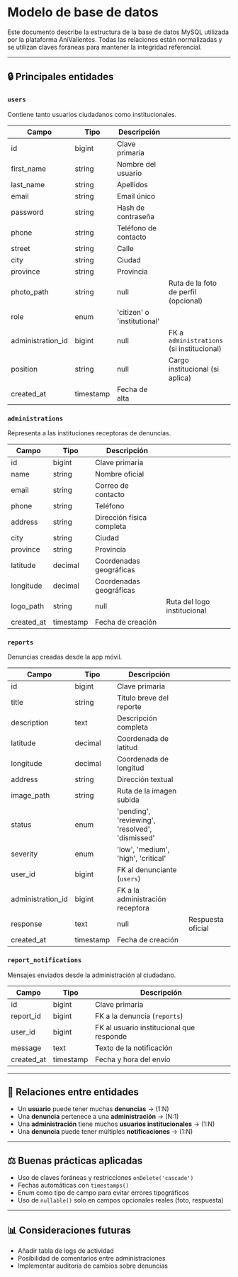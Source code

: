 # Modelo de base de datos

Este documento describe la estructura de la base de datos MySQL utilizada por la plataforma AniValientes. Todas las relaciones están normalizadas y se utilizan claves foráneas para mantener la integridad referencial.

---

## 🔒 Principales entidades

### `users`

Contiene tanto usuarios ciudadanos como institucionales.

| Campo              | Tipo      | Descripción                 |                                           |
| ------------------ | --------- | --------------------------- | ----------------------------------------- |
| id                 | bigint    | Clave primaria              |                                           |
| first\_name        | string    | Nombre del usuario          |                                           |
| last\_name         | string    | Apellidos                   |                                           |
| email              | string    | Email único                 |                                           |
| password           | string    | Hash de contraseña          |                                           |
| phone              | string    | Teléfono de contacto        |                                           |
| street             | string    | Calle                       |                                           |
| city               | string    | Ciudad                      |                                           |
| province           | string    | Provincia                   |                                           |
| photo\_path        | string    | null                        | Ruta de la foto de perfil (opcional)      |
| role               | enum      | 'citizen' o 'institutional' |                                           |
| administration\_id | bigint    | null                        | FK a `administrations` (si institucional) |
| position           | string    | null                        | Cargo institucional (si aplica)           |
| created\_at        | timestamp | Fecha de alta               |                                           |

### `administrations`

Representa a las instituciones receptoras de denuncias.

| Campo       | Tipo      | Descripción               |                             |
| ----------- | --------- | ------------------------- | --------------------------- |
| id          | bigint    | Clave primaria            |                             |
| name        | string    | Nombre oficial            |                             |
| email       | string    | Correo de contacto        |                             |
| phone       | string    | Teléfono                  |                             |
| address     | string    | Dirección física completa |                             |
| city        | string    | Ciudad                    |                             |
| province    | string    | Provincia                 |                             |
| latitude    | decimal   | Coordenadas geográficas   |                             |
| longitude   | decimal   | Coordenadas geográficas   |                             |
| logo\_path  | string    | null                      | Ruta del logo institucional |
| created\_at | timestamp | Fecha de creación         |                             |

### `reports`

Denuncias creadas desde la app móvil.

| Campo              | Tipo      | Descripción                                     |                   |
| ------------------ | --------- | ----------------------------------------------- | ----------------- |
| id                 | bigint    | Clave primaria                                  |                   |
| title              | string    | Título breve del reporte                        |                   |
| description        | text      | Descripción completa                            |                   |
| latitude           | decimal   | Coordenada de latitud                           |                   |
| longitude          | decimal   | Coordenada de longitud                          |                   |
| address            | string    | Dirección textual                               |                   |
| image\_path        | string    | Ruta de la imagen subida                        |                   |
| status             | enum      | 'pending', 'reviewing', 'resolved', 'dismissed' |                   |
| severity           | enum      | 'low', 'medium', 'high', 'critical'             |                   |
| user\_id           | bigint    | FK al denunciante (`users`)                     |                   |
| administration\_id | bigint    | FK a la administración receptora                |                   |
| response           | text      | null                                            | Respuesta oficial |
| created\_at        | timestamp | Fecha de creación                               |                   |

### `report_notifications`

Mensajes enviados desde la administración al ciudadano.

| Campo       | Tipo      | Descripción                              |
| ----------- | --------- | ---------------------------------------- |
| id          | bigint    | Clave primaria                           |
| report\_id  | bigint    | FK a la denuncia (`reports`)             |
| user\_id    | bigint    | FK al usuario institucional que responde |
| message     | text      | Texto de la notificación                 |
| created\_at | timestamp | Fecha y hora del envío                   |

---

## 🤸️ Relaciones entre entidades

* Un **usuario** puede tener muchas **denuncias** → (1\:N)
* Una **denuncia** pertenece a una **administración** → (N:1)
* Una **administración** tiene muchos **usuarios institucionales** → (1\:N)
* Una **denuncia** puede tener múltiples **notificaciones** → (1\:N)

---

## ⚖️ Buenas prácticas aplicadas

* Uso de claves foráneas y restricciones `onDelete('cascade')`
* Fechas automáticas con `timestamps()`
* Enum como tipo de campo para evitar errores tipográficos
* Uso de `nullable()` solo en campos opcionales reales (foto, respuesta)

---

## 📊 Consideraciones futuras

* Añadir tabla de logs de actividad
* Posibilidad de comentarios entre administraciones
* Implementar auditoría de cambios sobre denuncias
